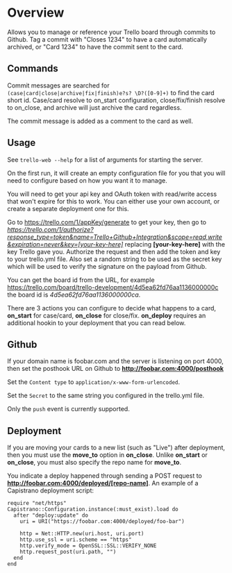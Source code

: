 Overview
===
Allows you to manage or reference your Trello board through commits to Github. Tag a commit with "Closes 1234" to have a card automatically archived, or "Card 1234" to have the commit sent to the card.

Commands
-
Commit messages are searched for `(case|card|close|archive|fix|finish)e?s? \D?([0-9]+)` to find the card short id. Case/card resolve to on_start configuration, close/fix/finish resolve to on_close, and archive will just archive the card regardless.

The commit message is added as a comment to the card as well.

Usage
-

See `trello-web --help` for a list of arguments for starting the server.

On the first run, it will create an empty configuration file for you that you will need to configure based on how you want it to manage.

You will need to get your api key and OAuth token with read/write access that won't expire for this to work. You can either use your own account, or create a separate deployment one for this.

Go to https://trello.com/1/appKey/generate to get your key, then go to _https://trello.com/1/authorize?response_type=token&name=Trello+Github+Integration&scope=read,write&expiration=never&key=[your-key-here]_ replacing __[your-key-here]__ with the key Trello gave you. Authorize the request and then add the token and key to your trello.yml file. Also set a random string to be used as the secret key which will be used to verify the signature on the payload from Github.

You can get the board id from the URL, for example https://trello.com/board/trello-development/4d5ea62fd76aa1136000000c the board id is _4d5ea62fd76aa1136000000ca_.

There are 3 actions you can configure to decide what happens to a card, __on_start__ for case/card, __on_close__ for close/fix. __on_deploy__ requires an additional hookin to your deployment that you can read below.

Github
-

If your domain name is foobar.com and the server is listening on port 4000, then set the posthook URL on Github to __http://foobar.com:4000/posthook__

Set the `Content type` to `application/x-www-form-urlencoded`.

Set the `Secret` to the same string you configured in the trello.yml file.

Only the `push` event is currently supported.

Deployment
-

If you are moving your cards to a new list (such as "Live") after deployment, then you must use the __move_to__ option in __on_close__. Unlike __on_start__ or __on_close__, you must also specify the repo name for __move_to__.

You indicate a deploy happened through sending a POST request to __http://foobar.com:4000/deployed/[repo-name]__. An example of a Capistrano deployment script:

    require "net/https"
    Capistrano::Configuration.instance(:must_exist).load do
      after "deploy:update" do
        uri = URI("https://foobar.com:4000/deployed/foo-bar")

        http = Net::HTTP.new(uri.host, uri.port)
        http.use_ssl = uri.scheme == "https"
        http.verify_mode = OpenSSL::SSL::VERIFY_NONE
        http.request_post(uri.path, "")
      end
    end